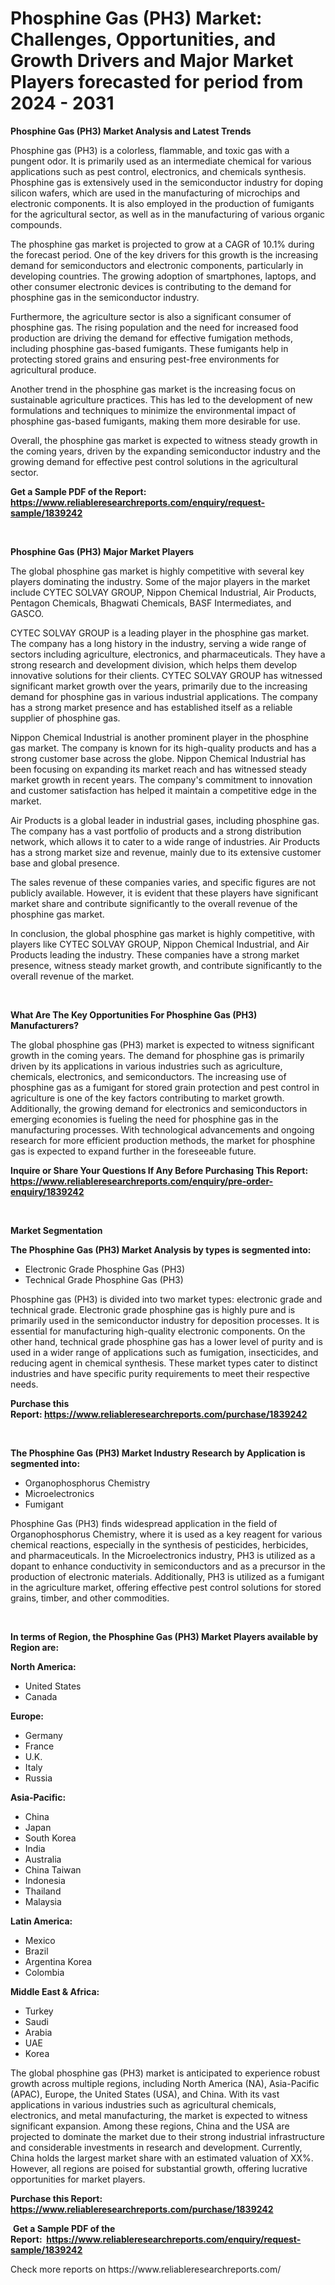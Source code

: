 <p><h1>Phosphine Gas (PH3) Market: Challenges, Opportunities, and Growth Drivers and Major Market Players forecasted for period from 2024 - 2031</h1></p><p><strong>Phosphine Gas (PH3) Market Analysis and Latest Trends</strong></p>
<p><p>Phosphine gas (PH3) is a colorless, flammable, and toxic gas with a pungent odor. It is primarily used as an intermediate chemical for various applications such as pest control, electronics, and chemicals synthesis. Phosphine gas is extensively used in the semiconductor industry for doping silicon wafers, which are used in the manufacturing of microchips and electronic components. It is also employed in the production of fumigants for the agricultural sector, as well as in the manufacturing of various organic compounds.</p><p>The phosphine gas market is projected to grow at a CAGR of 10.1% during the forecast period. One of the key drivers for this growth is the increasing demand for semiconductors and electronic components, particularly in developing countries. The growing adoption of smartphones, laptops, and other consumer electronic devices is contributing to the demand for phosphine gas in the semiconductor industry.</p><p>Furthermore, the agriculture sector is also a significant consumer of phosphine gas. The rising population and the need for increased food production are driving the demand for effective fumigation methods, including phosphine gas-based fumigants. These fumigants help in protecting stored grains and ensuring pest-free environments for agricultural produce.</p><p>Another trend in the phosphine gas market is the increasing focus on sustainable agriculture practices. This has led to the development of new formulations and techniques to minimize the environmental impact of phosphine gas-based fumigants, making them more desirable for use.</p><p>Overall, the phosphine gas market is expected to witness steady growth in the coming years, driven by the expanding semiconductor industry and the growing demand for effective pest control solutions in the agricultural sector.</p></p>
<p><strong>Get a Sample PDF of the Report:&nbsp; <a href="https://www.reliableresearchreports.com/enquiry/request-sample/1839242">https://www.reliableresearchreports.com/enquiry/request-sample/1839242</a></strong></p>
<p>&nbsp;</p>
<p><strong>Phosphine Gas (PH3) Major Market Players</strong></p>
<p><p>The global phosphine gas market is highly competitive with several key players dominating the industry. Some of the major players in the market include CYTEC SOLVAY GROUP, Nippon Chemical Industrial, Air Products, Pentagon Chemicals, Bhagwati Chemicals, BASF Intermediates, and GASCO.</p><p>CYTEC SOLVAY GROUP is a leading player in the phosphine gas market. The company has a long history in the industry, serving a wide range of sectors including agriculture, electronics, and pharmaceuticals. They have a strong research and development division, which helps them develop innovative solutions for their clients. CYTEC SOLVAY GROUP has witnessed significant market growth over the years, primarily due to the increasing demand for phosphine gas in various industrial applications. The company has a strong market presence and has established itself as a reliable supplier of phosphine gas.</p><p>Nippon Chemical Industrial is another prominent player in the phosphine gas market. The company is known for its high-quality products and has a strong customer base across the globe. Nippon Chemical Industrial has been focusing on expanding its market reach and has witnessed steady market growth in recent years. The company's commitment to innovation and customer satisfaction has helped it maintain a competitive edge in the market.</p><p>Air Products is a global leader in industrial gases, including phosphine gas. The company has a vast portfolio of products and a strong distribution network, which allows it to cater to a wide range of industries. Air Products has a strong market size and revenue, mainly due to its extensive customer base and global presence.</p><p>The sales revenue of these companies varies, and specific figures are not publicly available. However, it is evident that these players have significant market share and contribute significantly to the overall revenue of the phosphine gas market.</p><p>In conclusion, the global phosphine gas market is highly competitive, with players like CYTEC SOLVAY GROUP, Nippon Chemical Industrial, and Air Products leading the industry. These companies have a strong market presence, witness steady market growth, and contribute significantly to the overall revenue of the market.</p></p>
<p>&nbsp;</p>
<p><strong>What Are The Key Opportunities For Phosphine Gas (PH3) Manufacturers?</strong></p>
<p><p>The global phosphine gas (PH3) market is expected to witness significant growth in the coming years. The demand for phosphine gas is primarily driven by its applications in various industries such as agriculture, chemicals, electronics, and semiconductors. The increasing use of phosphine gas as a fumigant for stored grain protection and pest control in agriculture is one of the key factors contributing to market growth. Additionally, the growing demand for electronics and semiconductors in emerging economies is fueling the need for phosphine gas in the manufacturing processes. With technological advancements and ongoing research for more efficient production methods, the market for phosphine gas is expected to expand further in the foreseeable future.</p></p>
<p><strong>Inquire or Share Your Questions If Any Before Purchasing This Report: <a href="https://www.reliableresearchreports.com/enquiry/pre-order-enquiry/1839242">https://www.reliableresearchreports.com/enquiry/pre-order-enquiry/1839242</a></strong></p>
<p>&nbsp;</p>
<p><strong>Market Segmentation</strong></p>
<p><strong>The Phosphine Gas (PH3) Market Analysis by types is segmented into:</strong></p>
<p><ul><li>Electronic Grade Phosphine Gas (PH3)</li><li>Technical Grade Phosphine Gas (PH3)</li></ul></p>
<p><p>Phosphine gas (PH3) is divided into two market types: electronic grade and technical grade. Electronic grade phosphine gas is highly pure and is primarily used in the semiconductor industry for deposition processes. It is essential for manufacturing high-quality electronic components. On the other hand, technical grade phosphine gas has a lower level of purity and is used in a wider range of applications such as fumigation, insecticides, and reducing agent in chemical synthesis. These market types cater to distinct industries and have specific purity requirements to meet their respective needs.</p></p>
<p><strong>Purchase this Report:&nbsp;<a href="https://www.reliableresearchreports.com/purchase/1839242">https://www.reliableresearchreports.com/purchase/1839242</a></strong></p>
<p>&nbsp;</p>
<p><strong>The Phosphine Gas (PH3) Market Industry Research by Application is segmented into:</strong></p>
<p><ul><li>Organophosphorus Chemistry</li><li>Microelectronics</li><li>Fumigant</li></ul></p>
<p><p>Phosphine Gas (PH3) finds widespread application in the field of Organophosphorus Chemistry, where it is used as a key reagent for various chemical reactions, especially in the synthesis of pesticides, herbicides, and pharmaceuticals. In the Microelectronics industry, PH3 is utilized as a dopant to enhance conductivity in semiconductors and as a precursor in the production of electronic materials. Additionally, PH3 is utilized as a fumigant in the agriculture market, offering effective pest control solutions for stored grains, timber, and other commodities.</p></p>
<p>&nbsp;</p>
<p><strong>In terms of Region, the Phosphine Gas (PH3) Market Players available by Region are:</strong></p>
<p>
    <p> <strong> North America: </strong>
        <ul>
            <li>United States</li>
            <li>Canada</li>
        </ul>
        </p> 
    <p> <strong> Europe: </strong>
        <ul>
            <li>Germany</li>
            <li>France</li>
            <li>U.K.</li>
            <li>Italy</li>
            <li>Russia</li>
        </ul>
        </p> 
    <p> <strong> Asia-Pacific: </strong>
        <ul>
            <li>China</li>
            <li>Japan</li>
            <li>South Korea</li>
            <li>India</li>
            <li>Australia</li>
            <li>China Taiwan</li>
            <li>Indonesia</li>
            <li>Thailand</li>
            <li>Malaysia</li>
        </ul>
        </p> 
    <p> <strong> Latin America: </strong>
        <ul>
            <li>Mexico</li>
            <li>Brazil</li>
            <li>Argentina Korea</li>
            <li>Colombia</li>
        </ul>
        </p> 
    <p> <strong> Middle East & Africa: </strong>
        <ul>
            <li>Turkey</li>
            <li>Saudi</li>
            <li>Arabia</li>
            <li>UAE</li>
            <li>Korea</li>
        </ul>
    </p>
    </p>
<p><p>The global phosphine gas (PH3) market is anticipated to experience robust growth across multiple regions, including North America (NA), Asia-Pacific (APAC), Europe, the United States (USA), and China. With its vast applications in various industries such as agricultural chemicals, electronics, and metal manufacturing, the market is expected to witness significant expansion. Among these regions, China and the USA are projected to dominate the market due to their strong industrial infrastructure and considerable investments in research and development. Currently, China holds the largest market share with an estimated valuation of XX%. However, all regions are poised for substantial growth, offering lucrative opportunities for market players.</p></p>
<p><strong>Purchase this Report: <a href="https://www.reliableresearchreports.com/purchase/1839242">https://www.reliableresearchreports.com/purchase/1839242</a></strong></p>
<p>&nbsp;<strong>Get a Sample PDF of the Report:&nbsp;&nbsp;<a href="https://www.reliableresearchreports.com/enquiry/request-sample/1839242">https://www.reliableresearchreports.com/enquiry/request-sample/1839242</a></strong></p>
<p><strong></strong></p>
<p>Check more reports on https://www.reliableresearchreports.com/</p>